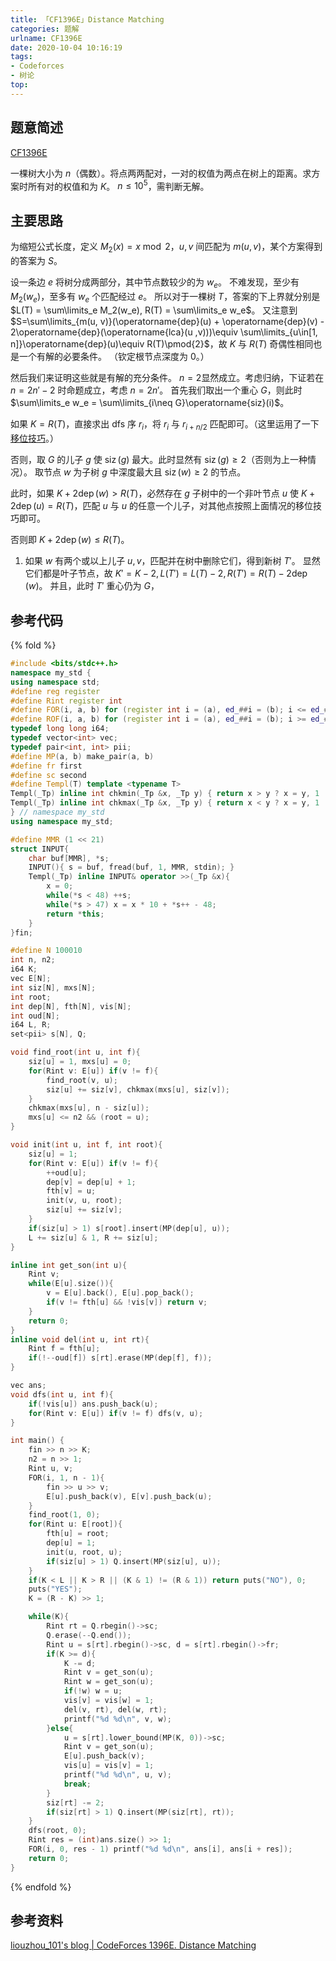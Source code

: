 ```yaml
---
title: 「CF1396E」Distance Matching
categories: 题解
urlname: CF1396E
date: 2020-10-04 10:16:19
tags:
- Codeforces
- 树论
top:
---
```


## 题意简述

[CF1396E](https://codeforces.com/contest/1396/problem/E)

一棵树大小为 $n$（偶数）。将点两两配对，一对的权值为两点在树上的距离。求方案时所有对的权值和为 $K$。
$n\le 10^5$，需判断无解。

<!-- more -->

## 主要思路

为缩短公式长度，定义 $M_2(x) = x \bmod 2$，$u, v$ 间匹配为 $m(u, v)$，某个方案得到的答案为 $S$。

设一条边 $e$ 将树分成两部分，其中节点数较少的为 $w_e$。
不难发现，至少有 $M_2(w_e)$，至多有 $w_e$ 个匹配经过 $e$。
所以对于一棵树 $T$，答案的下上界就分别是 $L(T) = \sum\limits_e M_2(w_e), R(T) = \sum\limits_e w_e$。
又注意到 $S=\sum\limits_{m(u, v)}(\operatorname{dep}(u) + \operatorname{dep}(v) - 2\operatorname{dep}(\operatorname{lca}(u ,v)))\equiv \sum\limits_{u\in[1, n]}\operatorname{dep}(u)\equiv R(T)\pmod{2}$，故 $K$ 与 $R(T)$ 奇偶性相同也是一个有解的必要条件。
（钦定根节点深度为 $0$。）

然后我们来证明这些就是有解的充分条件。
$n = 2$显然成立。考虑归纳，下证若在 $n = 2n' - 2$ 时命题成立，考虑 $n = 2n'$。
首先我们取出一个重心 $G$，则此时 $\sum\limits_e w_e = \sum\limits_{i\neq G}\operatorname{siz}(i)$。

如果 $K = R(T)$，直接求出 dfs 序 $r_i$，将 $r_i$ 与 $r_{i+n/2}$ 匹配即可。（这里运用了一下[移位技巧](https://www.cnblogs.com/TinyWong/p/13374739.html)。）

否则，取 $G$ 的儿子 $g$ 使 $\operatorname{siz}(g)$ 最大。此时显然有 $\operatorname{siz}(g) \ge 2$（否则为上一种情况）。
取节点 $w$ 为子树 $g$ 中深度最大且 $\operatorname{siz}(w)\ge 2$ 的节点。

此时，如果 $K + 2\operatorname{dep}(w) > R(T)$，必然存在 $g$ 子树中的一个非叶节点 $u$ 使 $K + 2\operatorname{dep}(u) = R(T)$，匹配 $u$ 与 $u$ 的任意一个儿子，对其他点按照上面情况的移位技巧即可。

否则即 $K + 2\operatorname{dep}(w) \le R(T)$。
1. 如果 $w$ 有两个或以上儿子 $u, v$，匹配并在树中删除它们，得到新树 $T'$。
   显然它们都是叶子节点，故 $K' = K - 2, L(T') = L(T) - 2, R(T') = R(T) - 2\operatorname{dep}(w)$。
   并且，此时 $T'$ 重心仍为 $G$，

## 参考代码

{% fold %}
```cpp
#include <bits/stdc++.h>
namespace my_std {
using namespace std;
#define reg register
#define Rint register int
#define FOR(i, a, b) for (register int i = (a), ed_##i = (b); i <= ed_##i; ++i)
#define ROF(i, a, b) for (register int i = (a), ed_##i = (b); i >= ed_##i; --i)
typedef long long i64;
typedef vector<int> vec;
typedef pair<int, int> pii;
#define MP(a, b) make_pair(a, b)
#define fr first
#define sc second
#define Templ(T) template <typename T>
Templ(_Tp) inline int chkmin(_Tp &x, _Tp y) { return x > y ? x = y, 1 : 0; }
Templ(_Tp) inline int chkmax(_Tp &x, _Tp y) { return x < y ? x = y, 1 : 0; }
} // namespace my_std
using namespace my_std;

#define MMR (1 << 21)
struct INPUT{
    char buf[MMR], *s;
    INPUT(){ s = buf, fread(buf, 1, MMR, stdin); }
    Templ(_Tp) inline INPUT& operator >>(_Tp &x){
        x = 0;
        while(*s < 48) ++s;
        while(*s > 47) x = x * 10 + *s++ - 48;
        return *this;
    }
}fin;

#define N 100010
int n, n2;
i64 K;
vec E[N];
int siz[N], mxs[N];
int root;
int dep[N], fth[N], vis[N];
int oud[N];
i64 L, R;
set<pii> s[N], Q;

void find_root(int u, int f){
    siz[u] = 1, mxs[u] = 0;
    for(Rint v: E[u]) if(v != f){
        find_root(v, u);
        siz[u] += siz[v], chkmax(mxs[u], siz[v]);
    }
    chkmax(mxs[u], n - siz[u]);
    mxs[u] <= n2 && (root = u);
}

void init(int u, int f, int root){
    siz[u] = 1;
    for(Rint v: E[u]) if(v != f){
        ++oud[u];
        dep[v] = dep[u] + 1;
        fth[v] = u;
        init(v, u, root);
        siz[u] += siz[v];
    }
    if(siz[u] > 1) s[root].insert(MP(dep[u], u));
    L += siz[u] & 1, R += siz[u];
}

inline int get_son(int u){
    Rint v;
    while(E[u].size()){
        v = E[u].back(), E[u].pop_back();
        if(v != fth[u] && !vis[v]) return v;
    }
    return 0;
}
inline void del(int u, int rt){
    Rint f = fth[u];
    if(!--oud[f]) s[rt].erase(MP(dep[f], f));
}

vec ans;
void dfs(int u, int f){
    if(!vis[u]) ans.push_back(u);
    for(Rint v: E[u]) if(v != f) dfs(v, u);
}

int main() {
    fin >> n >> K;
    n2 = n >> 1;
    Rint u, v;
    FOR(i, 1, n - 1){
        fin >> u >> v;
        E[u].push_back(v), E[v].push_back(u);
    }
    find_root(1, 0);
    for(Rint u: E[root]){
        fth[u] = root;
        dep[u] = 1;
        init(u, root, u);
        if(siz[u] > 1) Q.insert(MP(siz[u], u));
    }
    if(K < L || K > R || (K & 1) != (R & 1)) return puts("NO"), 0;
    puts("YES");
    K = (R - K) >> 1;

    while(K){
        Rint rt = Q.rbegin()->sc;
        Q.erase(--Q.end());
        Rint u = s[rt].rbegin()->sc, d = s[rt].rbegin()->fr;
        if(K >= d){
            K -= d;
            Rint v = get_son(u);
            Rint w = get_son(u);
            if(!w) w = u;
            vis[v] = vis[w] = 1;
            del(v, rt), del(w, rt);
            printf("%d %d\n", v, w);
        }else{
            u = s[rt].lower_bound(MP(K, 0))->sc;
            Rint v = get_son(u);
            E[u].push_back(v);
            vis[u] = vis[v] = 1;
            printf("%d %d\n", u, v);
            break;
        }
        siz[rt] -= 2;
        if(siz[rt] > 1) Q.insert(MP(siz[rt], rt));
    }
    dfs(root, 0);
    Rint res = (int)ans.size() >> 1;
    FOR(i, 0, res - 1) printf("%d %d\n", ans[i], ans[i + res]);
    return 0;
}
```
{% endfold %}

## 参考资料

[liouzhou_101's blog | CodeForces 1396E. Distance Matching](https://www.cnblogs.com/TinyWong/p/13605055.html)